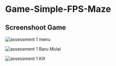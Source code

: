 # Game-Simple-FPS-Maze
## Screenshoot Game

![assessment 1 menu](https://user-images.githubusercontent.com/45994275/55056584-11c74080-5099-11e9-9d90-30abd375b089.png)

![assessment 1 Baru Mulai](https://user-images.githubusercontent.com/45994275/55056592-168bf480-5099-11e9-8c81-b475d60832dc.png)

![assessment 1 Kill](https://user-images.githubusercontent.com/45994275/55056597-1986e500-5099-11e9-8880-f81a574b11b9.png)
